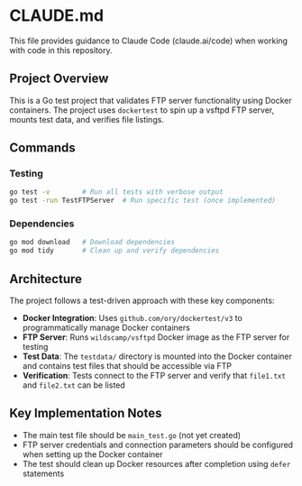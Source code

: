 # CLAUDE.md

This file provides guidance to Claude Code (claude.ai/code) when working with code in this repository.

## Project Overview

This is a Go test project that validates FTP server functionality using Docker containers. The project uses `dockertest` to spin up a vsftpd FTP server, mounts test data, and verifies file listings.

## Commands

### Testing
```bash
go test -v        # Run all tests with verbose output
go test -run TestFTPServer  # Run specific test (once implemented)
```

### Dependencies
```bash
go mod download   # Download dependencies
go mod tidy       # Clean up and verify dependencies
```

## Architecture

The project follows a test-driven approach with these key components:

- **Docker Integration**: Uses `github.com/ory/dockertest/v3` to programmatically manage Docker containers
- **FTP Server**: Runs `wildscamp/vsftpd` Docker image as the FTP server for testing
- **Test Data**: The `testdata/` directory is mounted into the Docker container and contains test files that should be accessible via FTP
- **Verification**: Tests connect to the FTP server and verify that `file1.txt` and `file2.txt` can be listed

## Key Implementation Notes

- The main test file should be `main_test.go` (not yet created)
- FTP server credentials and connection parameters should be configured when setting up the Docker container
- The test should clean up Docker resources after completion using `defer` statements